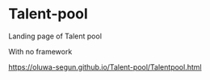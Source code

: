 # Talent-pool

Landing page of Talent pool 

With no framework

https://oluwa-segun.github.io/Talent-pool/Talentpool.html
